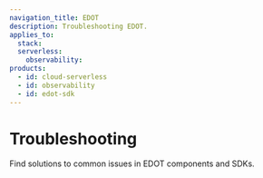 ```yaml
---
navigation_title: EDOT
description: Troubleshooting EDOT.
applies_to:
  stack:
  serverless:
    observability:
products:
  - id: cloud-serverless
  - id: observability
  - id: edot-sdk
---
```


# Troubleshooting

Find solutions to common issues in EDOT components and SDKs.